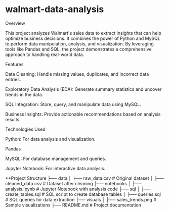 # walmart-data-analysis

Overview

This project analyzes Walmart's sales data to extract insights that can help optimize business decisions. It combines the power of Python and MySQL to perform data manipulation, analysis, and visualization. By leveraging tools like Pandas and SQL, the project demonstrates a comprehensive approach to handling real-world data.

Features

Data Cleaning: Handle missing values, duplicates, and incorrect data entries.

Exploratory Data Analysis (EDA): Generate summary statistics and uncover trends in the data.

SQL Integration: Store, query, and manipulate data using MySQL.

Business Insights: Provide actionable recommendations based on analysis results.

Technologies Used

Python: For data analysis and visualization.

Pandas

MySQL: For database management and queries.

Jupyter Notebook: For interactive data analysis.

**Project Structure
├── data
│   ├── raw_data.csv       # Original dataset
│   ├── cleaned_data.csv   # Dataset after cleaning
├── notebooks
│   ├── analysis.ipynb     # Jupyter Notebook with analysis code
├── sql
│   ├── create_tables.sql  # SQL script to create database tables
│   ├── queries.sql        # SQL queries for data extraction
├── visuals
│   ├── sales_trends.png   # Sample visualizations
├── README.md              # Project documentation

